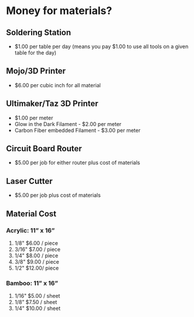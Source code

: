 # Money for materials? #
## Soldering Station ##
- $1.00 per table per day (means you pay $1.00 to use all tools on a given table for the day)

## Mojo/3D Printer ##
- $6.00 per cubic inch for all material

## Ultimaker/Taz 3D Printer ##
- $1.00 per meter
- Glow in the Dark Filament - $2.00 per meter
- Carbon Fiber embedded Filament - $3.00 per meter

## Circuit Board Router ##
- $5.00 per job for either router plus cost of materials

## Laser Cutter ##
- $5.00 per job plus cost of materials

## Material Cost ##
### Acrylic: 11” x 16” ###
1. 1/8" $6.00 / piece
1. 3/16" $7.00 / piece
1. 1/4" $8.00 / piece
1. 3/8" $9.00 / piece
1. 1/2" $12.00/ piece

### Bamboo:  11” x 16” ###
1. 1/16" $5.00 / sheet
1. 1/8” $7.50 / sheet
1. 1/4" $10.00 / sheet
